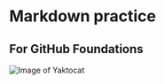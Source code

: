 # Markdown practice
## For GitHub Foundations

![Image of Yaktocat](https://octodex.github.com/images/yaktocat.png)
